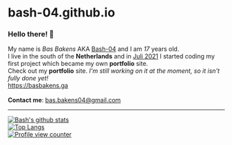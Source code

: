 # bash-04.github.io
### Hello there! 👋
My name is *Bas Bakens* AKA <a href="github.com/bash-04">Bash-04</a> and I am *17* years old. 
<br>
I live in the south of the **Netherlands** and in <ins>Juli 2021</ins> I started coding my first project which became my own **portfolio** site.
<br>
Check out my **portfolio** site. *I'm still working on it at the moment, so it isn't fully done yet!*
<br>
https://basbakens.ga
<br>
<br>
**Contact me**: bas.bakens04@gmail.com

<hr>

[![Bash's github stats](https://github-readme-stats.vercel.app/api?username=Bash-04&show_icons=true&theme=highcontrast&title_color=2aa889&text_color=99d1ce)](https://github.com/Bash-04)
<br>
[![Top Langs](https://github-readme-stats.vercel.app/api/top-langs/?username=Bash-04&theme=gotham&layout=compact)](https://github.com/Bash-04)
<br>
[![Profile view counter](https://komarev.com/ghpvc/?username=Bash-04&color=2aa889)](https://github.com/Bash-04)
